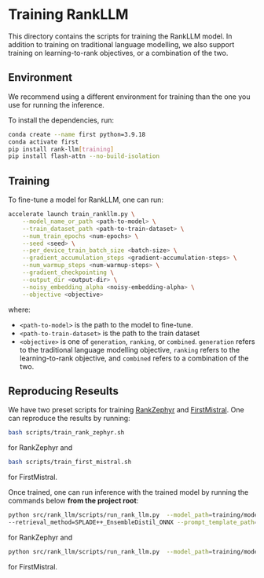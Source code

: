 # Training RankLLM

This directory contains the scripts for training the RankLLM model. In addition to training on traditional language modelling, we also support training on learning-to-rank objectives, or a combination of the two.

## Environment

We recommend using a different environment for training than the one you use for running the inference.

To install the dependencies, run:
```bash
conda create --name first python=3.9.18
conda activate first
pip install rank-llm[training]
pip install flash-attn --no-build-isolation
```

## Training

To fine-tune a model for RankLLM, one can run:
```bash
accelerate launch train_rankllm.py \
    --model_name_or_path <path-to-model> \
    --train_dataset_path <path-to-train-dataset> \
    --num_train_epochs <num-epochs> \
    --seed <seed> \
    --per_device_train_batch_size <batch-size> \
    --gradient_accumulation_steps <gradient-accumulation-steps> \
    --num_warmup_steps <num-warmup-steps> \
    --gradient_checkpointing \
    --output_dir <output-dir> \
    --noisy_embedding_alpha <noisy-embedding-alpha> \
    --objective <objective>
```
where:
- `<path-to-model>` is the path to the model to fine-tune.
- `<path-to-train-dataset>` is the path to the train dataset
- `<objective>` is one of `generation`, `ranking`, or `combined`. `generation` refers to the traditional language modelling objective, `ranking` refers to the learning-to-rank objective, and `combined` refers to a combination of the two.

## Reproducing Reseults

We have two preset scripts for training [RankZephyr](https://arxiv.org/abs/2312.02724) and [FirstMistral](https://arxiv.org/abs/2411.05508). One can reproduce the results by running:
```bash
bash scripts/train_rank_zephyr.sh
```
for RankZephyr and
```bash
bash scripts/train_first_mistral.sh
```
for FirstMistral.

Once trained, one can run inference with the trained model by running the commands below **from the project root**:
```bash
python src/rank_llm/scripts/run_rank_llm.py  --model_path=training/models/ranking/RankZephyr/epoch_2 --top_k_candidates=100 --dataset=dl20 \
--retrieval_method=SPLADE++_EnsembleDistil_ONNX --prompt_template_path=src/rank_llm/rerank/prompt_templates/rank_zephyr_template.yaml --context_size=4096 --variable_passages --use_alpha --num_gpus 1
```
for RankZephyr and
```bash
python src/rank_llm/scripts/run_rank_llm.py  --model_path=training/models/ranking/FirstMistral/epoch_2 --top_k_candidates=100 --dataset=dl20 --retrieval_method=SPLADE++_EnsembleDistil_ONNX --prompt_template_path=src/rank_llm/rerank/prompt_templates/rank_zephyr_template.yaml --context_size=4096 --variable_passages --use_logits --use_alpha --num_gpus 1
```
for FirstMistral.



